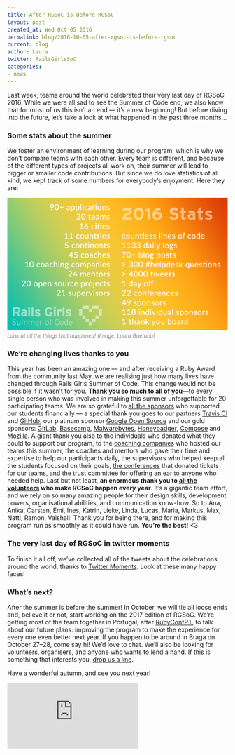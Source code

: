 ```yaml
---
title: After RGSoC is Before RGSoC
layout: post
created_at: Wed Oct 05 2016
permalink: blog/2016-10-05-after-rgsoc-is-before-rgsoc
current: blog
author: Laura
twitter: RailsGirlsSoC
categories:
- news
---
```


Last week, teams around the world celebrated their very last day of RGSoC 2016. While we were all sad to see the Summer of Code end, we also know that for most of us this isn’t an end — it’s a new beginning! But before diving into the future, let’s take a look at what happened in the past three months…

### Some stats about the summer

We foster an environment of learning during our program, which is why we don’t compare teams with each other. Every team is different, and because of the different types of projects all work on, their summer will lead to bigger or smaller code contributions. But since we do love statistics of all kind, we kept track of some numbers for everybody’s enjoyment. Here they are:

![RGSoC 2016 Stats](/img/blog/2016/after-rgsoc-stats.png)
<span><font color="grey"><small><i>Look at all the things that happened! (Image: Laura Gaetano)</i></small></font></span>

### We’re changing lives thanks to you


This year has been an amazing one — and after receiving a Ruby Award from the community last May, we are realising just how many lives have changed through Rails Girls Summer of Code. This change would not be possible if it wasn’t for you. **Thank you so much to all of you**—to every single person who was involved in making this summer unforgettable for 20 participating teams. We are so grateful to [all the sponsors](http://railsgirlssummerofcode.org/sponsors/) who supported our students financially — a special thank you goes to our partners [Travis CI](http://travis-ci.com/) and [GitHub](http://github.com/), our platinum sponsor [Google Open Source](https://developers.google.com/open-source) and our gold sponsors: [GitLab](https://about.gitlab.com/), [Basecamp](https://basecamp.com/), [Malwarebytes](http://www.malwarebytes.org/), [Honeybadger](https://www.honeybadger.io/), [Compose](https://compose.io/) and [Mozilla](https://www.mozilla.org/). A giant thank you also to the individuals who donated what they could to support our program, to the [coaching companies](http://railsgirlssummerofcode.org/sponsors/coaching-companies/) who hosted our teams this summer, the coaches and mentors who gave their time and expertise to help our participants daily, the supervisors who helped keep all the students focused on their goals, [the conferences](http://railsgirlssummerofcode.org/students/conferences/#conferences) that donated tickets for our teams, and the [trust committee](http://railsgirlssummerofcode.org/about/code-of-conduct/#contact) for offering an ear to anyone who needed help. Last but not least, **an enormous thank you to [all the volunteers](http://railsgirlssummerofcode.org/about/team/) who make RGSoC happen every year**. It’s a gigantic team effort, and we rely on so many amazing people for their design skills, development powers, organisational abilities, and communication know-how. So to Ana, Anika, Carsten, Emi, Ines, Katrin, Lieke, Linda, Lucas, Maria, Markus, Max, Natti, Ramon, Vaishali: Thank you for being there, and for making this program run as smoothly as it could have run. **You’re the best!** <3


### The very last day of RGSoC in twitter moments

To finish it all off, we’ve collected all of the tweets about the celebrations around the world, thanks to [Twitter Moments](https://twitter.com/i/moments/781856123217448960). Look at these  many happy faces!  

### What’s next?

After the summer is before the summer! In October, we will tie all loose ends and, believe it or not, start working on the 2017 edition of RGSoC. We’re getting most of the team together in Portugal, after [RubyConfPT](http://rubyconf.pt/), to talk about our future plans: improving the program to make the experience for every one even better next year. If you happen to be around in Braga on October 27–28, come say hi! We’d love to chat.
We’ll also be looking for volunteers, organisers, and anyone who wants to lend a hand. If this is something that interests you, [drop us a line](mailto:summer-of-code@railsgirls.com).  

Have a wonderful autumn, and see you next year!

<div class="videoWrapper">
  <iframe src="https://player.vimeo.com/video/185049421" frameborder="0" webkitallowfullscreen mozallowfullscreen allowfullscreen></iframe>
</div>
